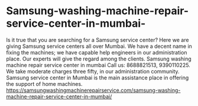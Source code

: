 # Samsung-washing-machine-repair-service-center-in-mumbai-
Is it true that you are searching for a Samsung service center? Here we are giving Samsung service centers all over Mumbai. We have a decent name in fixing the machines; we have capable help engineers in our administration place. Our experts will give the regard among the clients. Samsung washing machine repair service center in mumbai  Call us: 8688821513, 9390110225.    We take moderate charges three fifty, in our administration community. Samsung service center in Mumbai is the main assistance place in offering the support of home machines.  https://samsungwashingmachinerepairservice.com/samsung-washing-machine-repair-service-center-in-mumbai/
